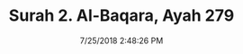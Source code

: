 ---
title       : "Surah 2. Al-Baqara, Ayah 279"
date        : 7/25/2018 2:48:26 PM
draft       : false
type        : "quran"
layout      : "compare"
BookCode    : "CMP"
SurahNumber : "2"
AyahNumber  : "279"
TotalAyah   : "286"
---
